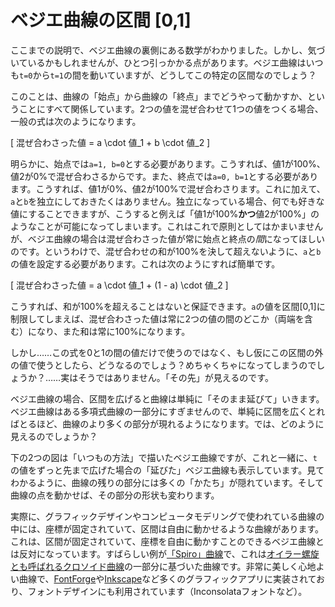 # ベジエ曲線の区間 [0,1]

ここまでの説明で、ベジエ曲線の裏側にある数学がわかりました。しかし、気づいているかもしれませんが、ひとつ引っかかる点があります。ベジエ曲線はいつも`t=0`から`t=1`の間を動いていますが、どうしてこの特定の区間なのでしょう？

このことは、曲線の「始点」から曲線の「終点」までどうやって動かすか、ということにすべて関係しています。2つの値を混ぜ合わせて1つの値をつくる場合、一般の式は次のようになります。

\[
  混ぜ合わさった値 = a \cdot 値_1 + b \cdot 値_2
\]

明らかに、始点では`a=1, b=0`とする必要があります。こうすれば、値1が100%、値2が0%で混ぜ合わさるからです。また、終点では`a=0, b=1`とする必要があります。こうすれば、値1が0%、値2が100%で混ぜ合わさります。これに加えて、`a`と`b`を独立にしておきたくはありません。独立になっている場合、何でも好きな値にすることできますが、こうすると例えば「値1が100%**かつ**値2が100%」のようなことが可能になってしまいます。これはこれで原則としてはかまいませんが、ベジエ曲線の場合は混ぜ合わさった値が常に始点と終点の*間*になってほしいのです。というわけで、混ぜ合わせの和が100%を決して超えないように、`a`と`b`の値を設定する必要があります。これは次のようにすれば簡単です。

\[
  混ぜ合わさった値 = a \cdot 値_1 + (1 - a) \cdot 値_2
\]

こうすれば、和が100%を超えることはないと保証できます。`a`の値を区間[0,1]に制限してしまえば、混ぜ合わさった値は常に2つの値の間のどこか（両端を含む）になり、また和は常に100%になります。

しかし……この式を0と1の間の値だけで使うのではなく、もし仮にこの区間の外の値で使うとしたら、どうなるのでしょう？めちゃくちゃになってしまうのでしょうか？……実はそうではありません。「その先」が見えるのです。

ベジエ曲線の場合、区間を広げると曲線は単純に「そのまま延びて」いきます。ベジエ曲線はある多項式曲線の一部分にすぎませんので、単純に区間を広くとればとるほど、曲線のより多くの部分が現れるようになります。では、どのように見えるのでしょうか？

下の2つの図は「いつもの方法」で描いたベジエ曲線ですが、これと一緒に、`t`の値をずっと先まで広げた場合の「延びた」ベジエ曲線も表示しています。見てわかるように、曲線の残りの部分には多くの「かたち」が隠れています。そして曲線の点を動かせば、その部分の形状も変わります。

<div class="figure">
<graphics-element title="無限区間の2次ベジエ曲線" src="./extended.js" data-type="quadratic"></graphics-element>
<graphics-element title="無限区間の3次ベジエ曲線" src="./extended.js" data-type="cubic"></graphics-element>
</div>

実際に、グラフィックデザインやコンピュータモデリングで使われている曲線の中には、座標が固定されていて、区間は自由に動かせるような曲線があります。これは、区間が固定されていて、座標を自由に動かすことのできるベジエ曲線とは反対になっています。すばらしい例が[「Spiro」曲線](https://levien.com/phd/phd.html)で、これは[オイラー螺旋とも呼ばれるクロソイド曲線](https://ja.wikipedia.org/wiki/クロソイド曲線)の一部分に基づいた曲線です。非常に美しく心地よい曲線で、[FontForge](https://fontforge.org/en-US/)や[Inkscape](https://inkscape.org/ja/)など多くのグラフィックアプリに実装されており、フォントデザインにも利用されています（Inconsolataフォントなど）。
